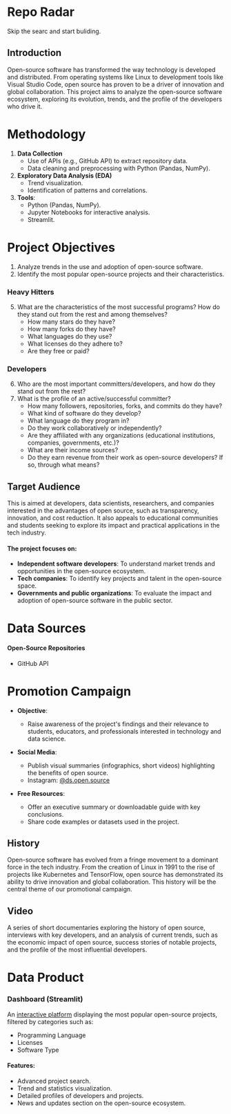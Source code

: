 # Repo Radar

Skip the searc and start buliding.

## Introduction  

Open-source software has transformed the way technology is developed and distributed. From operating systems like Linux to development tools like Visual Studio Code, open source has proven to be a driver of innovation and global collaboration. This project aims to analyze the open-source software ecosystem, exploring its evolution, trends, and the profile of the developers who drive it.  

# Methodology  

1. **Data Collection**  
   - Use of APIs (e.g., GitHub API) to extract repository data.  
   - Data cleaning and preprocessing with Python (Pandas, NumPy).  
2. **Exploratory Data Analysis (EDA)**  
   - Trend visualization.  
   - Identification of patterns and correlations.  
3. **Tools**:  
   - Python (Pandas, NumPy).  
   - Jupyter Notebooks for interactive analysis.  
   - Streamlit.  

# Project Objectives  

1. Analyze trends in the use and adoption of open-source software.  
2. Identify the most popular open-source projects and their characteristics.  

### Heavy Hitters  

5. What are the characteristics of the most successful programs? How do they stand out from the rest and among themselves?  
   - How many stars do they have?  
   - How many forks do they have?  
   - What languages do they use?  
   - What licenses do they adhere to?  
   - Are they free or paid?  

### Developers  

6. Who are the most important committers/developers, and how do they stand out from the rest?  
7. What is the profile of an active/successful committer?  
   - How many followers, repositories, forks, and commits do they have?  
   - What kind of software do they develop?  
   - What language do they program in?  
   - Do they work collaboratively or independently?  
   - Are they affiliated with any organizations (educational institutions, companies, governments, etc.)?  
   - What are their income sources?  
   - Do they earn revenue from their work as open-source developers? If so, through what means?  

## Target Audience  

This is aimed at developers, data scientists, researchers, and companies interested in the advantages of open source, such as transparency, innovation, and cost reduction. It also appeals to educational communities and students seeking to explore its impact and practical applications in the tech industry.  

#### The project focuses on:  

- **Independent software developers**: To understand market trends and opportunities in the open-source ecosystem.  
- **Tech companies**: To identify key projects and talent in the open-source space.  
- **Governments and public organizations**: To evaluate the impact and adoption of open-source software in the public sector.  

# Data Sources  

#### **Open-Source Repositories**  

- GitHub API  

# Promotion Campaign  

- **Objective**:  
  - Raise awareness of the project's findings and their relevance to students, educators, and professionals interested in technology and data science.  

- **Social Media**:  
  - Publish visual summaries (infographics, short videos) highlighting the benefits of open source.  
  - Instagram: [@ds.open.source](https://www.instagram.com/ds.open.source/)  

- **Free Resources**:  
  - Offer an executive summary or downloadable guide with key conclusions.  
  - Share code examples or datasets used in the project.  

## History  

Open-source software has evolved from a fringe movement to a dominant force in the tech industry. From the creation of Linux in 1991 to the rise of projects like Kubernetes and TensorFlow, open source has demonstrated its ability to drive innovation and global collaboration. This history will be the central theme of our promotional campaign.  

## Video

A series of short documentaries exploring the history of open source, interviews with key developers, and an analysis of current trends, such as the economic impact of open source, success stories of notable projects, and the profile of the most influential developers.  

# Data Product  

### Dashboard (Streamlit)  

An [interactive platform](https://huggingface.co/spaces/liandev/open-source) displaying the most popular open-source projects, filtered by categories such as:  

- Programming Language  
- Licenses  
- Software Type  

#### **Features**:  

- Advanced project search.  
- Trend and statistics visualization.  
- Detailed profiles of developers and projects.  
- News and updates section on the open-source ecosystem.